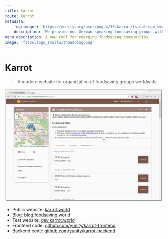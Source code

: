 ```yaml
---
title: Karrot
route: karrot
metadata:
    'og:image': 'https://yunity.org/user/pages/30.karrot/fstoollogo_smallwithpadding.png'
    description: 'We provide non-German-speaking foodsaving groups with a software to manage their store pick-ups'
menu_description: A new tool for emerging foodsaving communities
image: 'fstoollogo_smallwithpadding.png'
---
```


# Karrot

> A modern website for organization of foodsaving groups worldwide

![](fsworld.png)

* Public website: [karrot.world](https://karrot.world/?target=_blank)
* Blog: [blog.foodsaving.world](https://blog.karrot.world/?target=_blank)
* Test website:
[dev.karrot.world](https://dev.karrot.world/?target=_blank)
* Frontend code: [github.com/yunity/karrot-frontend](https://github.com/yunity/karrot-frontend?target=_blank)
* Backend code: [github.com/yunity/karrot-backend](https://github.com/yunity/karrot-backend?target=_blank)
